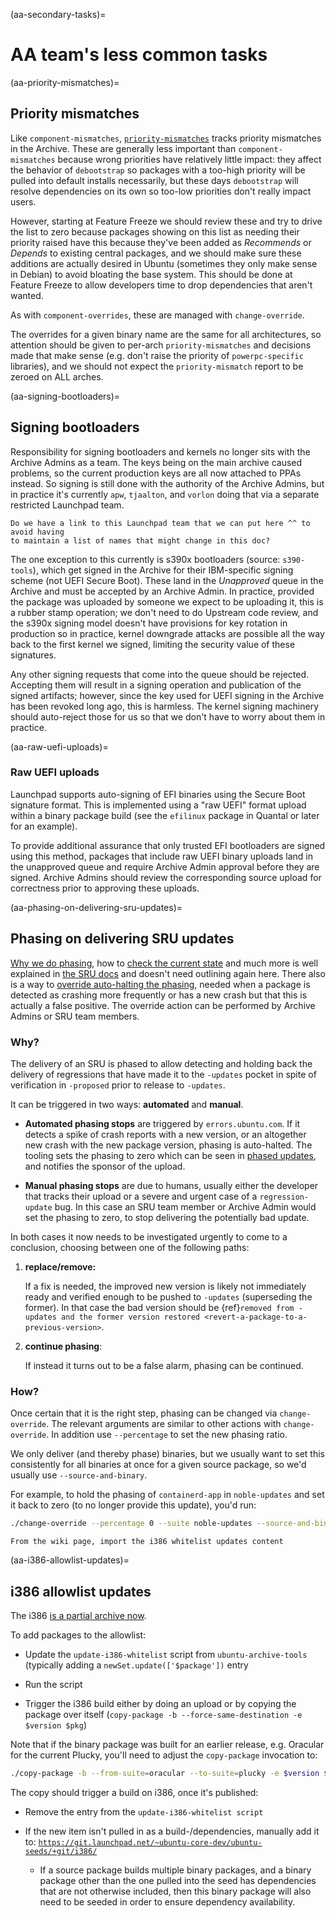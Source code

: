 (aa-secondary-tasks)=
# AA team's less common tasks


(aa-priority-mismatches)=
## Priority mismatches

Like `component-mismatches`,
[`priority-mismatches`](https://ubuntu-archive-team.ubuntu.com/priority-mismatches.txt)
tracks priority mismatches in the Archive. These are generally less important
than `component-mismatches` because wrong priorities have relatively little
impact: they affect the behavior of `debootstrap` so packages with a too-high
priority will be pulled into default installs necessarily, but these days
`debootstrap` will resolve dependencies on its own so too-low priorities don't
really impact users.

However, starting at Feature Freeze we should review these and try to drive the
list to zero because packages showing on this list as needing their priority
raised have this because they've been added as *Recommends* or *Depends* to
existing central packages, and we should make sure these additions are actually
desired in Ubuntu (sometimes they only make sense in Debian) to avoid bloating
the base system. This should be done at Feature Freeze to allow developers time
to drop dependencies that aren't wanted.

As with `component-overrides`, these are managed with `change-override`.

The overrides for a given binary name are the same for all architectures, so
attention should be given to per-arch `priority-mismatches` and decisions made
that make sense (e.g. don't raise the priority of `powerpc-specific` libraries),
and we should not expect the `priority-mismatch` report to be zeroed on ALL
arches.


(aa-signing-bootloaders)=
## Signing bootloaders

Responsibility for signing bootloaders and kernels no longer sits with the
Archive Admins as a team. The keys being on the main archive caused problems,
so the current production keys are all now attached to PPAs instead. So signing
is still done with the authority of the Archive Admins, but in practice it's
currently `apw`, `tjaalton`, and `vorlon` doing that via a separate restricted
Launchpad team.

```{admonition} Question
Do we have a link to this Launchpad team that we can put here ^^ to avoid having
to maintain a list of names that might change in this doc?
```

The one exception to this currently is s390x bootloaders (source: `s390-tools`),
which get signed in the Archive for their IBM-specific signing scheme (not UEFI
Secure Boot). These land in the *Unapproved* queue in the Archive and must be
accepted by an Archive Admin. In practice, provided the package was uploaded by
someone we expect to be uploading it, this is a rubber stamp operation; we don't
need to do Upstream code review, and the s390x signing model doesn't have
provisions for key rotation in production so in practice, kernel downgrade
attacks are possible all the way back to the first kernel we signed, limiting
the security value of these signatures.

Any other signing requests that come into the queue should be rejected.
Accepting them will result in a signing operation and publication of the signed
artifacts; however, since the key used for UEFI signing in the Archive has been
revoked long ago, this is harmless. The kernel signing machinery should
auto-reject those for us so that we don't have to worry about them in practice.


(aa-raw-uefi-uploads)=
### Raw UEFI uploads

Launchpad supports auto-signing of EFI binaries using the Secure Boot signature
format. This is implemented using a "raw UEFI" format upload within a binary
package build (see the `efilinux` package in Quantal or later for an example).

To provide additional assurance that only trusted EFI bootloaders are signed
using this method, packages that include raw UEFI binary uploads land in the
unapproved queue and require Archive Admin approval before they are signed.
Archive Admins should review the corresponding source upload for correctness
prior to approving these uploads.



(aa-phasing-on-delivering-sru-updates)=
## Phasing on delivering SRU updates

[Why we do phasing](https://documentation.ubuntu.com/sru/en/latest/explanation/standard-processes/#explanation-phasing),
how to [check the current state](https://documentation.ubuntu.com/sru/en/latest/howto/phasing/#investigate-halted-phased-update)
and much more is well explained in
[the SRU docs](https://documentation.ubuntu.com/sru/en/latest/) and doesn't
need outlining again here. There also is a way to
[override auto-halting the phasing](https://documentation.ubuntu.com/sru/en/latest/internal/#internal-override-phasing),
needed when a package is detected as crashing more frequently or has a new crash
but that this is actually a false positive. The override action can be performed
by Archive Admins or SRU team members.


### Why?

The delivery of an SRU is phased to allow detecting and holding back the
delivery of regressions that have made it to the `-updates` pocket in spite of
verification in `-proposed` prior to release to `-updates`.

It can be triggered in two ways: **automated** and **manual**.

* **Automated phasing stops** are triggered by `errors.ubuntu.com`. If it
  detects a spike of crash reports with a new version, or an altogether new
  crash with the new package version, phasing is auto-halted. The tooling sets
  the phasing to zero which can be seen in
  [phased updates](https://ubuntu-archive-team.ubuntu.com/phased-updates.html),
  and notifies the sponsor of the upload.

* **Manual phasing stops** are due to humans, usually either the developer that
  tracks their upload or a severe and urgent case of a `regression-update` bug.
  In this case an SRU team member or Archive Admin would set the phasing to
  zero, to stop delivering the potentially bad update.

In both cases it now needs to be investigated urgently to come to a conclusion,
choosing between one of the following paths:

1. **replace/remove:**

   If a fix is needed, the improved new version is likely not immediately ready
   and verified enough to be pushed to `-updates` (superseding the former). In
   that case the bad version should be
   {ref}`removed from -updates and the former version restored <revert-a-package-to-a-previous-version>`.

1. **continue phasing**:

   If instead it turns out to be a false alarm, phasing can be continued.


### How?

Once certain that it is the right step, phasing can be changed via
`change-override`. The relevant arguments are similar to other actions with
`change-override`. In addition use `--percentage` to set the new phasing ratio.

We only deliver (and thereby phase) binaries, but we usually want to set this
consistently for all binaries at once for a given source package, so we'd
usually use `--source-and-binary`.

For example, to hold the phasing of `containerd-app` in `noble-updates` and set
it back to zero (to no longer provide this update), you'd run:

```bash
./change-override --percentage 0 --suite noble-updates --source-and-binary containerd-app
```

```{important}
From the wiki page, import the i386 whitelist updates content
```

(aa-i386-allowlist-updates)=
## i386 allowlist updates

The i386 [is a partial archive now](https://wiki.ubuntu.com/i386).

To add packages to the allowlist:

* Update the `update-i386-whitelist` script from `ubuntu-archive-tools` (typically adding a
  `newSet.update(['$package'])` entry

* Run the script

* Trigger the i386 build either by doing an upload or by copying the package
  over itself (`copy-package -b --force-same-destination -e $version $pkg`)

Note that if the binary package was built for an earlier release, e.g. Oracular
for the current Plucky, you'll need to adjust the `copy-package` invocation to:

```bash
./copy-package -b --from-suite=oracular --to-suite=plucky -e $version $pkg`.
```

The copy should trigger a build on i386, once it's published:

* Remove the entry from the `update-i386-whitelist script`

* If the new item isn't pulled in as a build-/dependencies, manually add it to:
  [`https://git.launchpad.net/~ubuntu-core-dev/ubuntu-seeds/+git/i386/`](https://git.launchpad.net/~ubuntu-core-dev/ubuntu-seeds/+git/i386/)

  * If a source package builds multiple binary packages, and a binary package
    other than the one pulled into the seed has dependencies that are not
    otherwise included, then this binary package will also need to be seeded in
    order to ensure dependency availability.

